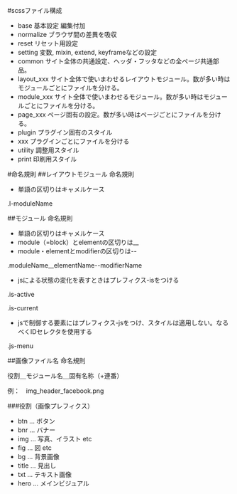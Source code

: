 #scssファイル構成
- base 基本設定 編集付加
 - normalize ブラウザ間の差異を吸収
 - reset リセット用設定
- setting 変数, mixin, extend, keyframeなどの設定
- common サイト全体の共通設定、ヘッダ・フッタなどの全ページ共通部品。
- layout_xxx サイト全体で使いまわせるレイアウトモジュール。数が多い時はモジュールごとにファイルを分ける。
- module_xxx サイト全体で使いまわせるモジュール。数が多い時はモジュールごとにファイルを分ける。
- page_xxx ページ固有の設定。数が多い時はページごとにファイルを分ける。
- plugin プラグイン固有のスタイル
 - xxx プラグインごとにファイルを分ける
- utility 調整用スタイル
- print 印刷用スタイル


#命名規則
##レイアウトモジュール 命名規則
- 単語の区切りはキャメルケース

.l-moduleName

##モジュール 命名規則
- 単語の区切りはキャメルケース
- module（=block）とelementの区切りは__
- module・elementとmodifierの区切りは--

.moduleName__elementName--modifierName

- jsによる状態の変化を表すときはプレフィクス-isをつける

.is-active

.is-current

- jsで制御する要素にはプレフィクス-jsをつけ、スタイルは適用しない。なるべくIDセレクタを使用する

.js-menu



##画像ファイル名 命名規則

役割＿モジュール名＿固有名称（+連番）

例：　img_header_facebook.png

###役割（画像プレフィクス）
- btn … ボタン
- bnr … バナー
- img … 写真、イラスト etc
- fig … 図 etc
- bg … 背景画像
- title … 見出し
- txt … テキスト画像
- hero … メインビジュアル